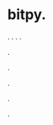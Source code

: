 # bitpy.
.
.
.
.












.






















































.
























.



























.













































































.
